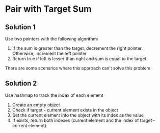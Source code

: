 # Pair with Target Sum

## Solution 1

Use two pointers with the following algorithm:

1. If the sum is greater than the target, decrement the right pointer. Otherwise, increment the left pointer
2. Return true if left is lesser than right and sum is equal to the target

There are some scenarios where this approach can't solve this problem

## Solution 2

Use hashmap to track the index of each element

1. Create an empty object
2. Check if target - current element exists in the object
3. Set the current element into the object with its index as the value
4. If exists, return both indexes (current element and the index of target - current element)
